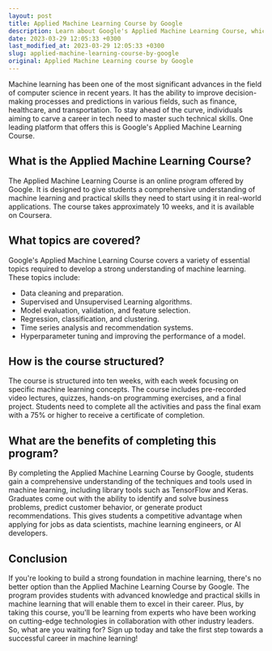 ```yaml
---
layout: post
title: Applied Machine Learning Course by Google
description: Learn about Google's Applied Machine Learning Course, which provides students with advanced knowledge and practical skills in machine learning.
date: 2023-03-29 12:05:33 +0300
last_modified_at: 2023-03-29 12:05:33 +0300
slug: applied-machine-learning-course-by-google
original: Applied Machine Learning course by Google
---
```

Machine learning has been one of the most significant advances in the field of computer science in recent years. It has the ability to improve decision-making processes and predictions in various fields, such as finance, healthcare, and transportation. To stay ahead of the curve, individuals aiming to carve a career in tech need to master such technical skills. One leading platform that offers this is Google's Applied Machine Learning Course.

## What is the Applied Machine Learning Course?

The Applied Machine Learning Course is an online program offered by Google. It is designed to give students a comprehensive understanding of machine learning and practical skills they need to start using it in real-world applications. The course takes approximately 10 weeks, and it is available on Coursera.

## What topics are covered?

Google's Applied Machine Learning Course covers a variety of essential topics required to develop a strong understanding of machine learning. These topics include:

- Data cleaning and preparation.
- Supervised and Unsupervised Learning algorithms.
- Model evaluation, validation, and feature selection.
- Regression, classification, and clustering.
- Time series analysis and recommendation systems.
- Hyperparameter tuning and improving the performance of a model.

## How is the course structured?

The course is structured into ten weeks, with each week focusing on specific machine learning concepts. The course includes pre-recorded video lectures, quizzes, hands-on programming exercises, and a final project. Students need to complete all the activities and pass the final exam with a 75% or higher to receive a certificate of completion.

## What are the benefits of completing this program?

By completing the Applied Machine Learning Course by Google, students gain a comprehensive understanding of the techniques and tools used in machine learning, including library tools such as TensorFlow and Keras. Graduates come out with the ability to identify and solve business problems, predict customer behavior, or generate product recommendations. This gives students a competitive advantage when applying for jobs as data scientists, machine learning engineers, or AI developers.

## Conclusion

If you're looking to build a strong foundation in machine learning, there's no better option than the Applied Machine Learning Course by Google. The program provides students with advanced knowledge and practical skills in machine learning that will enable them to excel in their career. Plus, by taking this course, you'll be learning from experts who have been working on cutting-edge technologies in collaboration with other industry leaders. So, what are you waiting for? Sign up today and take the first step towards a successful career in machine learning!